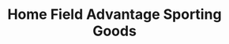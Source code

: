 ---
title: "Home Field Advantage Sporting Goods"
url: /pompton-lakes/home-field-advantage-sporting-goods/
shop: sports
---